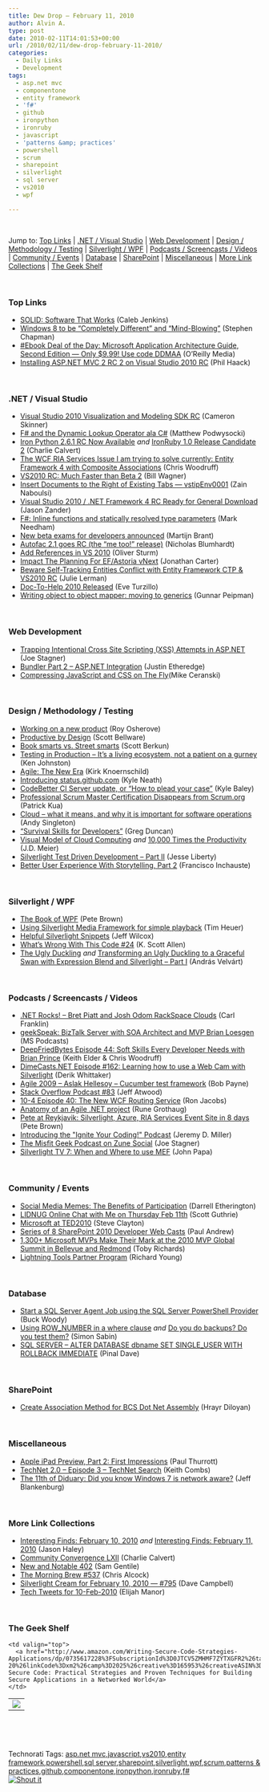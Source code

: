 ```yaml
---
title: Dew Drop – February 11, 2010
author: Alvin A.
type: post
date: 2010-02-11T14:01:53+00:00
url: /2010/02/11/dew-drop-february-11-2010/
categories:
  - Daily Links
  - Development
tags:
  - asp.net mvc
  - componentone
  - entity framework
  - 'f#'
  - github
  - ironpython
  - ironruby
  - javascript
  - 'patterns &amp; practices'
  - powershell
  - scrum
  - sharepoint
  - silverlight
  - sql server
  - vs2010
  - wpf

---
```

&#160;

Jump to: [Top Links][1] | [.NET / Visual Studio][2] | [Web Development][3] | [Design / Methodology / Testing][4] | [Silverlight / WPF][5] | [Podcasts / Screencasts / Videos][6] | [Community / Events][7] | [Database][8] | [SharePoint][9] | [Miscellaneous][10] | [More Link Collections][11] | [The Geek Shelf][12] 

&#160;

### <a name="top"></a>Top Links

  * [SOLID: Software That Works][13] (Caleb Jenkins)
  * [Windows 8 to be “Completely Different” and “Mind-Blowing”][14] (Stephen Chapman)
  * [#Ebook Deal of the Day: Microsoft Application Architecture Guide, Second Edition &#8212; Only $9.99! Use code DDMAA][15] (O&#8217;Reilly Media)
  * [Installing ASP.NET MVC 2 RC 2 on Visual Studio 2010 RC][16] (Phil Haack)

&#160;

### <a name="dotnet"></a>.NET / Visual Studio

  * [Visual Studio 2010 Visualization and Modeling SDK RC][17] (Cameron Skinner)
  * [F# and the Dynamic Lookup Operator ala C#][18] (Matthew Podwysocki)
  * [Iron Python 2.6.1 RC Now Available][19] _and_&#160;[IronRuby 1.0 Release Candidate 2][20] (Charlie Calvert)
  * [The WCF RIA Services Issue I am trying to solve currently: Entity Framework 4 with Composite Associations][21] (Chris Woodruff)
  * [VS2010 RC: Much Faster than Beta 2][22] (Bill Wagner)
  * [Insert Documents to the Right of Existing Tabs &#8212; vstipEnv0001][23] (Zain Naboulsi)
  * [Visual Studio 2010 / .NET Framework 4 RC Ready for General Download][24] (Jason Zander)
  * [F#: Inline functions and statically resolved type parameters][25] (Mark Needham)
  * [New beta exams for developers announced][26] (Martijn Brant)
  * [Autofac 2.1 goes RC (the “me too!” release)][27] (Nicholas Blumhardt)
  * [Add References in VS 2010][28] (Oliver Sturm)
  * [Impact The Planning For EF/Astoria vNext][29] (Jonathan Carter)
  * [Beware Self-Tracking Entities Conflict with Entity Framework CTP & VS2010 RC][30] (Julie Lerman)
  * [Doc-To-Help 2010 Released][31] (Eve Turzillo)
  * [Writing object to object mapper: moving to generics][32] (Gunnar Peipman)

&#160;

### <a name="web"></a>Web Development

  * [Trapping Intentional Cross Site Scripting (XSS) Attempts in ASP.NET][33] (Joe Stagner)
  * [Bundler Part 2 &#8211; ASP.NET Integration][34] (Justin Etheredge)
  * [Compressing JavaScript and CSS on The Fly][35](Mike Ceranski)

&#160;

### <a name="design"></a>Design / Methodology / Testing

  * [Working on a new product][36] (Roy Osherove)
  * [Productive by Design][37] (Scott Bellware)
  * [Book smarts vs. Street smarts][38] (Scott Berkun)
  * [Testing in Production – It’s a living ecosystem, not a patient on a gurney][39] (Ken Johnston)
  * [Agile: The New Era][40] (Kirk Knoernschild)
  * [Introducing status.github.com][41] (Kyle Neath)
  * [CodeBetter CI Server update, or “How to plead your case”][42] (Kyle Baley)
  * [Professional Scrum Master Certification Disappears from Scrum.org][43] (Patrick Kua)
  * [Cloud &#8211; what it means, and why it is important for software operations][44] (Andy Singleton)
  * [“Survival Skills for Developers”][45] (Greg Duncan)
  * [Visual Model of Cloud Computing][46] _and_&#160;[10,000 Times the Productivity][47] (J.D. Meier)
  * [Silverlight Test Driven Development – Part II][48] (Jesse Liberty)
  * [Better User Experience With Storytelling, Part 2][49] (Francisco Inchauste)

&#160;

### <a name="silverlight"></a>Silverlight / WPF

  * [The Book of WPF][50] (Pete Brown)
  * [Using Silverlight Media Framework for simple playback][51] (Tim Heuer)
  * [Helpful Silverlight Snippets][52] (Jeff Wilcox)
  * [What’s Wrong With This Code #24][53] (K. Scott Allen)
  * [The Ugly Duckling][54] _and_&#160;[Transforming an Ugly Duckling to a Graceful Swan with Expression Blend and Silverlight &#8211; Part I][55] (András Velvárt)

&#160;

### <a name="podcasts"></a>Podcasts / Screencasts / Videos

  * [.NET Rocks! &#8211; Bret Piatt and Josh Odom RackSpace Clouds][56] (Carl Franklin)
  * [geekSpeak: BizTalk Server with SOA Architect and MVP Brian Loesgen][57] (MS Podcasts)
  * [DeepFriedBytes Episode 44: Soft Skills Every Developer Needs with Brian Prince][58] (Keith Elder & Chris Woodruff)
  * [DimeCasts.NET Episode #162: Learning how to use a Web Cam with Silverlight][59] (Derik Whittaker)
  * [Agile 2009 &#8211; Aslak Hellesoy &#8211; Cucumber test framework][60] (Bob Payne)
  * [Stack Overflow Podcast #83][61] (Jeff Atwood)
  * [10-4 Episode 40: The New WCF Routing Service][62] (Ron Jacobs)
  * [Anatomy of an Agile .NET project][63] (Rune Grothaug)
  * [Pete at Reykjavik: Silverlight, Azure, RIA Services Event Site in 8 days][64] (Pete Brown)
  * [Introducing the "Ignite Your Coding!" Podcast][65] (Jeremy D. Miller)
  * [The Misfit Geek Podcast on Zune Social][66] (Joe Stagner)
  * [Silverlight TV 7: When and Where to use MEF][67] (John Papa)

&#160;

### <a name="events"></a>Community / Events

  * [Social Media Memes: The Benefits of Participation][68] (Darrell Etherington)
  * [LIDNUG Online Chat with Me on Thursday Feb 11th][69] (Scott Guthrie)
  * [Microsoft at TED2010][70] (Steve Clayton)
  * [Series of 8 SharePoint 2010 Developer Web Casts][71] (Paul Andrew)
  * [1,300+ Microsoft MVPs Make Their Mark at the 2010 MVP Global Summit in Bellevue and Redmond][72] (Toby Richards)
  * [Lightning Tools Partner Program][73] (Richard Young)

&#160;

### <a name="db"></a>Database

  * [Start a SQL Server Agent Job using the SQL Server PowerShell Provider][74] (Buck Woody)
  * [Using ROW_NUMBER in a where clause][75] _and_&#160;[Do you do backups? Do you test them?][76] (Simon Sabin)
  * [SQL SERVER – ALTER DATABASE dbname SET SINGLE_USER WITH ROLLBACK IMMEDIATE][77] (Pinal Dave)

&#160;

### <a name="sp"></a>SharePoint

  * [Create Association Method for BCS Dot Net Assembly][78] (Hrayr Diloyan)

&#160;

### <a name="misc"></a>Miscellaneous

  * [Apple iPad Preview, Part 2: First Impressions][79] (Paul Thurrott) 
  * [TechNet 2.0 &#8211; Episode 3 – TechNet Search][80] (Keith Combs)
  * [The 11th of Diduary: Did you know Windows 7 is network aware?][81] (Jeff Blankenburg)

&#160;

### <a name="links"></a>More Link Collections

  * [Interesting Finds: February 10, 2010][82] _and_&#160;[Interesting Finds: February 11, 2010][83] (Jason Haley)
  * [Community Convergence LXII][84] (Charlie Calvert)
  * [New and Notable 402][85] (Sam Gentile)
  * [The Morning Brew #537][86] (Chris Alcock)
  * [Silverlight Cream for February 10, 2010 &#8212; #795][87] (Dave Campbell)
  * [Tech Tweets for 10-Feb-2010][88] (Elijah Manor)

&#160;

### <a name="shelf"></a>The Geek Shelf

<table border="0" cellspacing="0" cellpadding="0">
  <tr>
    <td>
      <img data-recalc-dims="1" decoding="async" src="https://i0.wp.com/ecx.images-amazon.com/images/I/51oFPI55y8L._SL160_.jpg?w=660" />
    </td>
    
    <td valign="top">
      <a href="http://www.amazon.com/Writing-Secure-Code-Strategies-Applications/dp/0735617228%3FSubscriptionId%3D0JTCV5ZMHMF7ZYTXGFR2%26tag%3Dalvinashcraft-20%26linkCode%3Dxm2%26camp%3D2025%26creative%3D165953%26creativeASIN%3D0735617228">Writing Secure Code: Practical Strategies and Proven Techniques for Building Secure Applications in a Networked World</a>
    </td>
  </tr>
</table>

&#160;

<div style="padding-bottom: 0px; margin: 0px; padding-left: 0px; padding-right: 0px; display: inline; float: none; padding-top: 0px" id="scid:C16BAC14-9A3D-4c50-9394-FBFEF7A93539:2f4e54a6-e09f-46db-8524-a689d88cdb3a" class="wlWriterSmartContent">
  <!--dotnetkickit-->
</div>

&#160;

<div style="padding-bottom: 0px; margin: 0px; padding-left: 0px; padding-right: 0px; display: inline; float: none; padding-top: 0px" id="scid:0767317B-992E-4b12-91E0-4F059A8CECA8:9c37708c-9c44-415f-afd1-7e08322d512c" class="wlWriterSmartContent">
  Technorati Tags: <a href="http://technorati.com/tags/asp.net+mvc" rel="tag">asp.net mvc</a>,<a href="http://technorati.com/tags/javascript" rel="tag">javascript</a>,<a href="http://technorati.com/tags/vs2010" rel="tag">vs2010</a>,<a href="http://technorati.com/tags/entity+framework" rel="tag">entity framework</a>,<a href="http://technorati.com/tags/powershell" rel="tag">powershell</a>,<a href="http://technorati.com/tags/sql+server" rel="tag">sql server</a>,<a href="http://technorati.com/tags/sharepoint" rel="tag">sharepoint</a>,<a href="http://technorati.com/tags/silverlight" rel="tag">silverlight</a>,<a href="http://technorati.com/tags/wpf" rel="tag">wpf</a>,<a href="http://technorati.com/tags/scrum" rel="tag">scrum</a>,<a href="http://technorati.com/tags/patterns+%26+practices" rel="tag">patterns & practices</a>,<a href="http://technorati.com/tags/github" rel="tag">github</a>,<a href="http://technorati.com/tags/componentone" rel="tag">componentone</a>,<a href="http://technorati.com/tags/ironpython" rel="tag">ironpython</a>,<a href="http://technorati.com/tags/ironruby" rel="tag">ironruby</a>,<a href="http://technorati.com/tags/f%23" rel="tag">f#</a>
</div>

<div class="wlWriterHeaderFooter" style="margin:0px; padding:0px 0px 0px 0px;">
  <div class="shoutIt">
    <a rev="vote-for" href="http://dotnetshoutout.com/Submit?url=http%3a%2f%2fwww.alvinashcraft.com%2f2010%2f02%2f11%2fdew-drop-february-11-2010%2f&title=Dew+Drop+%e2%80%93+February+11%2c+2010"><img decoding="async" alt="Shout it" src="http://dotnetshoutout.com/image.axd?url=https://morningdew-bpc6g3a0fgaxdxcu.eastus2-01.azurewebsites.net/2010/02/11/dew-drop-february-11-2010/" style="border:0px" /></a>
  </div>
</div>

 [1]: https://morningdew-bpc6g3a0fgaxdxcu.eastus2-01.azurewebsites.net/#top
 [2]: https://morningdew-bpc6g3a0fgaxdxcu.eastus2-01.azurewebsites.net/#dotnet
 [3]: https://morningdew-bpc6g3a0fgaxdxcu.eastus2-01.azurewebsites.net/#web
 [4]: https://morningdew-bpc6g3a0fgaxdxcu.eastus2-01.azurewebsites.net/#design
 [5]: https://morningdew-bpc6g3a0fgaxdxcu.eastus2-01.azurewebsites.net/#silverlight
 [6]: https://morningdew-bpc6g3a0fgaxdxcu.eastus2-01.azurewebsites.net/#podcasts
 [7]: https://morningdew-bpc6g3a0fgaxdxcu.eastus2-01.azurewebsites.net/#events
 [8]: https://morningdew-bpc6g3a0fgaxdxcu.eastus2-01.azurewebsites.net/#db
 [9]: https://morningdew-bpc6g3a0fgaxdxcu.eastus2-01.azurewebsites.net/#sp
 [10]: https://morningdew-bpc6g3a0fgaxdxcu.eastus2-01.azurewebsites.net/#misc
 [11]: https://morningdew-bpc6g3a0fgaxdxcu.eastus2-01.azurewebsites.net/#links
 [12]: https://morningdew-bpc6g3a0fgaxdxcu.eastus2-01.azurewebsites.net/#shelf
 [13]: http://feeds.dzone.com/~r/zones/dotnet/~3/E4VQ_ZxRz-k/solid-software-works
 [14]: http://feedproxy.google.com/~r/msftkitchenfeed/~3/IwrSX_pbgNY/windows-8-mind-blowing.html
 [15]: http://feeds.oreilly.com/~r/oreilly/news/~3/vQl-Cx0jO8g/
 [16]: http://haacked.com/archive/2010/02/10/installing-asp-net-mvc-2-rc-2-on-visual-studio.aspx
 [17]: http://blogs.msdn.com/camerons/archive/2010/02/10/visual-studio-2010-visualization-and-modeling-sdk-rc.aspx
 [18]: http://feedproxy.google.com/~r/MatthewPodwysockisBlog/~3/OTU0pVn6rFE/f-and-the-dynamic-lookup-operator-ala-c.aspx
 [19]: http://blogs.msdn.com/charlie/archive/2010/02/10/iron-python-2-6-1-rc-now-available.aspx
 [20]: http://blogs.msdn.com/charlie/archive/2010/02/10/ironruby-1-0-release-candidate-2.aspx
 [21]: http://feedproxy.google.com/~r/CloudsocketBlog/~3/Qx_2UmhQ8Nw/
 [22]: http://feedproxy.google.com/~r/billwagner/~3/oTxS5ovxMis/vs2010-rc-much-faster-than-beta-2.aspx
 [23]: http://feedproxy.google.com/~r/zainnab/~3/TjV2FBTDDQY/insert-documents-to-the-right-of-existing-tabs-vstipenv0001.aspx
 [24]: http://blogs.msdn.com/jasonz/archive/2010/02/10/visual-studio-2010-net-framework-4-rc-ready-for-general-download.aspx
 [25]: http://feedproxy.google.com/~r/MarkNeedham/~3/evls84u7sKs/
 [26]: http://feeds.bink.nu/~r/binkdotnu/~3/A7HOxqUZTh8/new-beta-exams-for-developers-announced.aspx
 [27]: http://nblumhardt.com/2010/02/autofac-2-1-goes-rc-the-me-too-release/
 [28]: http://feeds.sturmnet.org/~r/sturmnet/~3/0RIXhQtjQR0/add-references-in-vs-2010
 [29]: http://feedproxy.google.com/~r/LostInTangent/~3/lsP3KdzprHY/
 [30]: http://thedatafarm.com/blog/data-access/beware-self-tracking-entities-conflict-with-entity-framework-ctp-amp-vs2010-rc/
 [31]: http://helpcentral.componentone.com/CS/blogs/c1buzz/archive/2010/02/10/doc-to-help-2010-released.aspx
 [32]: http://feedproxy.google.com/~r/gunnarpeipman/~3/GU9Gp0hBymg/writing-object-to-object-mapper-moving-to-generics.aspx
 [33]: http://misfitgeek.com/blog/aspnet/trapping-intentional-cross-site-scripting-xss-attempts-in-asp-net/
 [34]: http://www.codethinked.com/post.aspx?id=e8e882a0-d0bb-4ca8-8e82-1e38d4470a13
 [35]: http://feedproxy.google.com/~r/codecapers/~3/rLMozhaPGag/post.aspx
 [36]: http://feedproxy.google.com/~r/Iserializable/~3/Kr437R7F5IM/working-on-a-new-product.aspx
 [37]: http://feedproxy.google.com/~r/sbellware/~3/W54K-VcJE-A/productive-by-design.html
 [38]: http://www.scottberkun.com/blog/2010/book-smarts-vs-street-smarts/
 [39]: http://blogs.msdn.com/kenj/archive/2010/02/11/testing-in-production-it-s-a-living-ecosystem-not-a-patient-on-a-gurney.aspx
 [40]: http://techdistrict.kirkk.com/2010/02/10/agile-the-new-era/
 [41]: http://github.com/blog/600-introducing-status-github-com
 [42]: http://codebetter.com/blogs/kyle.baley/archive/2010/02/10/codebetter-ci-server-update-or-how-to-plead-your-case.aspx
 [43]: http://www.thekua.com/atwork/2010/02/professional-scrum-master-certification-disappears-from-scrum-org/
 [44]: http://blog.assembla.com/assemblablog/tabid/12618/bid/11818/Cloud-what-it-means-and-why-it-is-important-for-software-operations.aspx
 [45]: http://coolthingoftheday.blogspot.com/2010/02/survival-skills-for-developers.html
 [46]: http://blogs.msdn.com/jmeier/archive/2010/02/11/visual-model-of-cloud-computing.aspx
 [47]: http://feedproxy.google.com/~r/SourcesOfInsight/~3/Jrvxxp7mO7w/
 [48]: http://feedproxy.google.com/~r/JesseLiberty-SilverlightGeek/~3/tNUEVAgekWI/silverlight-test-driven-development-part-ii.aspx
 [49]: http://www.smashingmagazine.com/2010/02/11/better-user-experience-through-storytelling-part-2/
 [50]: http://feedproxy.google.com/~r/PeteBrown/~3/AvwsRMustQQ/The-Book-of-WPF.aspx
 [51]: http://feeds.timheuer.com/~r/timheuer/~3/ZK6xkvZpAvs/extending-silverlight-media-framework.aspx
 [52]: http://www.jeff.wilcox.name/2010/02/silverlight-snippets/
 [53]: http://odetocode.com/Blogs/scott/archive/2010/02/10/whatrsquos-wrong-with-this-code-24.aspx
 [54]: http://feedproxy.google.com/~r/silverlightshow/~3/kUsz2IHKYN0/The-Ugly-Duckling.aspx
 [55]: http://feedproxy.google.com/~r/silverlightshow/~3/gGmMK0sN0nA/Transforming-an-Ugly-Duckling-to-a-Graceful-Swan-with-Expression-Blend-and-Silverlight-Part-I.aspx
 [56]: http://www.dotnetrocks.com/default.aspx?ShowNum=524
 [57]: http://www.microsoft.com/events/podcasts/default.aspx?audience=Audience-e5381407-359f-4922-97d0-0237af790eee&pageId=x1065&source=Microsoft-Podcasts-for-Developers&WT.rss_ev=a
 [58]: http://feedproxy.google.com/~r/deepfriedbytes/~3/9p6glqKo7Oc/
 [59]: http://feedproxy.google.com/~r/Dimecastsnet--InformAndEducateIn10MinutesOrLess/~3/txY3xWwdc7I/162
 [60]: http://agiletoolkit.libsyn.com/index.php?post_id=580898#
 [61]: http://blog.stackoverflow.com/2010/02/podcast-83/
 [62]: http://channel9.msdn.com/shows/10-4/10-4-Episode-40-The-New-WCF-Routing-Service/
 [63]: http://channel9.msdn.com/posts/grothaug/Anatomy-of-an-Agile-NET-project/
 [64]: http://channel9.msdn.com/posts/Psychlist1972/Pete-at-Reykjavik-Silverlight-Azure-RIA-Services-Event-Site-in-8-days/
 [65]: http://codebetter.com/blogs/jeremy.miller/archive/2010/02/10/introducing-the-quot-ignite-your-coding-quot-podcast.aspx
 [66]: http://misfitgeek.com/blog/the-misfit-geek-podcast-on-zune-social/
 [67]: http://channel9.msdn.com/shows/SilverlightTV/Silverlight-TV-7-When-and-Where-to-use-MEF/
 [68]: http://webworkerdaily.com/2010/02/10/social-media-memes-the-benefits-of-participation/
 [69]: http://weblogs.asp.net/scottgu/archive/2010/02/10/lidnug-online-chat-with-me-on-thursday-feb-11th.aspx
 [70]: http://blogs.msdn.com/stevecla01/archive/2010/02/11/microsoft-at-ted2010.aspx
 [71]: http://blogs.msdn.com/pandrew/archive/2010/02/10/series-of-8-sharepoint-2010-developer-web-casts.aspx
 [72]: http://bellevue.com/article.php?id=95
 [73]: http://lightningtools.com/blog/archive/2010/02/11/lightning-tools-partner-program.aspx
 [74]: http://blogs.msdn.com/buckwoody/archive/2010/02/10/start-a-sql-server-agent-job-using-the-sql-server-powershell-provider.aspx
 [75]: http://feedproxy.google.com/~r/SimonsSqlServerStuff/~3/i2RCWkuv3Lk/Using-ROW_5F00_NUMBER-in-a-where-clause.aspx
 [76]: http://feedproxy.google.com/~r/SimonsSqlServerStuff/~3/D-kut78eWWY/Do-you-do-backups--Do-you-test-them-.aspx
 [77]: http://blog.sqlauthority.com/2010/02/11/sql-server-alter-database-dbname-set-single_user-with-rollback-immediate/
 [78]: http://lightningtools.com/blog/archive/2010/02/11/create-association-method-for-bcs-dot-net-assembly.aspx
 [79]: http://www.winsupersite.com/alt/ipad_preview_02.asp
 [80]: http://blogs.technet.com/keithcombs/archive/2010/02/09/technet-2-0-episode-3-technet-search.aspx#
 [81]: http://feedproxy.google.com/~r/Blankenthoughts/~3/SUaxNsx2SfM/11th-of-diduary-did-you-know-windows-7.aspx
 [82]: http://jasonhaley.com/blog/post.aspx?id=1319e7e7-d34d-4882-9dff-c0987a0f0958
 [83]: http://jasonhaley.com/blog/post.aspx?id=b2ee3edf-0794-415d-9cad-cac8e6b09570
 [84]: http://blogs.msdn.com/charlie/archive/2010/02/10/community-convergence-lxii.aspx
 [85]: http://feedproxy.google.com/~r/SamGentile/~3/pJGpb6wh-1Y/
 [86]: http://feedproxy.google.com/~r/ReflectivePerspective/~3/dmpQzwCnTHo/
 [87]: http://geekswithblogs.net/WynApseTechnicalMusings/archive/2010/02/10/137909.aspx
 [88]: http://elijahmanor.com/webdevdotnet/post.aspx?id=24440d85-5d14-4b64-919e-0232b1c4c69e